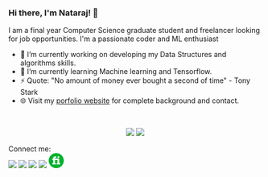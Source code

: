 ### Hi there, I'm Nataraj! 👋

 I am a final year Computer Science graduate student and freelancer looking for job opportunities. I'm a passionate coder and ML enthusiast
 - 🔭 I’m currently working on developing my Data Structures and algorithms skills.
 - 🌱 I’m currently learning Machine learning and Tensorflow.
 - ⚡ Quote: "No amount of money ever bought a second of time" - Tony Stark
 - 🌐 Visit my [porfolio website](https://NatarajMaddala.github.io/) for complete background and contact.
<br>
 <p align = "center">
  <img src = "https://github-readme-stats.vercel.app/api?username=NatarajMaddala&show_icons=true&theme=chartreuse-dark&line_height=27">
  <img src = "https://github-readme-stats.vercel.app/api/top-langs/?username=NatarajMaddala&hide=dart,javascript&theme=chartreuse-dark">
</p>
<p>
 Connect me:<br>
 <a href="https://www.linkedin.com/in/nataraj-maddala-0b856617b/"><img src="https://img.icons8.com/color/30/000000/linkedin.png"></a>
 <a href="mailto:mnatraj2000@gmail.com"><img src="https://img.icons8.com/color/30/gmail.png"></a>
 <a href="https://www.facebook.com/maddala.natraj/"><img src="https://img.icons8.com/color/30/facebook-new.png"></a>
 <a href="https://www.instagram.com/raj_nat_raj/"><img src="https://img.icons8.com/fluent/30/instagram-new.png"></a>
 <a href="https://www.fiverr.com/users/mnataraj/"><img src="iconfinder_fiverr_3069760 (1).png" width="30px" height="30px"></a>
</p>
<!--
**NatarajMaddala/NatarajMaddala** is a ✨ _special_ ✨ repository because its `README.md` (this file) appears on your GitHub profile.

Here are some ideas to get you started:

- 🔭 I’m currently working on developing my Data Structures and algorithms skills.
- 🌱 I’m currently learning Machine learning and Tensorflow.
- 👯 I’m looking to collaborate on ...
- 🤔 I’m looking for help with ...
- 💬 Ask me about ...
- 📫 How to reach me: ...
- 😄 Pronouns: ...
- ⚡ Fun fact: ...
-->
